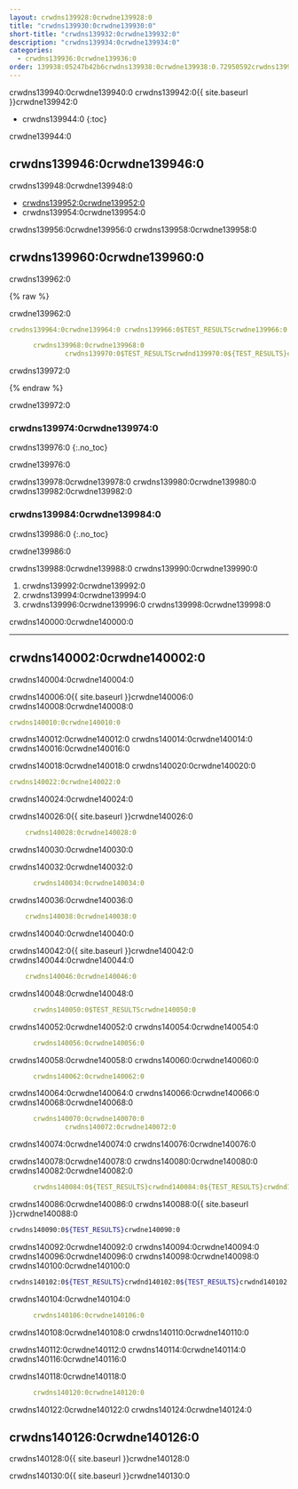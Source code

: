 ```yaml
---
layout: crwdns139928:0crwdne139928:0
title: "crwdns139930:0crwdne139930:0"
short-title: "crwdns139932:0crwdne139932:0"
description: "crwdns139934:0crwdne139934:0"
categories:
  - crwdns139936:0crwdne139936:0
order: 139938:05247b42b6crwdns139938:0crwdne139938:0.72950592crwdns139938:0crwdne139938:0
---
```

crwdns139940:0crwdne139940:0 crwdns139942:0{{ site.baseurl }}crwdne139942:0

- crwdns139944:0
{:toc}

crwdne139944:0

## crwdns139946:0crwdne139946:0

crwdns139948:0crwdne139948:0

- <a href="crwdns139950:0crwdne139950:0" target="_blank">crwdns139952:0crwdne139952:0</a>
- crwdns139954:0crwdne139954:0

crwdns139956:0crwdne139956:0 crwdns139958:0crwdne139958:0

## crwdns139960:0crwdne139960:0

crwdns139962:0

{% raw %}

crwdne139962:0

```yaml
crwdns139964:0crwdne139964:0 crwdns139966:0$TEST_RESULTScrwdne139966:0

      crwdns139968:0crwdne139968:0
              crwdns139970:0$TEST_RESULTScrwdnd139970:0${TEST_RESULTS}crwdnd139970:0${TEST_RESULTS}crwdnd139970:0${TEST_RESULTS}crwdne139970:0
```

crwdns139972:0

{% endraw %}

crwdne139972:0

### crwdns139974:0crwdne139974:0

crwdns139976:0
{:.no_toc}

crwdne139976:0

crwdns139978:0crwdne139978:0 crwdns139980:0crwdne139980:0 crwdns139982:0crwdne139982:0

### crwdns139984:0crwdne139984:0

crwdns139986:0
{:.no_toc}

crwdne139986:0

crwdns139988:0crwdne139988:0 crwdns139990:0crwdne139990:0

1. crwdns139992:0crwdne139992:0
2. crwdns139994:0crwdne139994:0
3. crwdns139996:0crwdne139996:0 crwdns139998:0crwdne139998:0

crwdns140000:0crwdne140000:0

* * *

## crwdns140002:0crwdne140002:0

crwdns140004:0crwdne140004:0

crwdns140006:0{{ site.baseurl }}crwdne140006:0 crwdns140008:0crwdne140008:0

```yaml
crwdns140010:0crwdne140010:0
```

crwdns140012:0crwdne140012:0 crwdns140014:0crwdne140014:0 crwdns140016:0crwdne140016:0

crwdns140018:0crwdne140018:0 crwdns140020:0crwdne140020:0

```yaml
crwdns140022:0crwdne140022:0
```

crwdns140024:0crwdne140024:0

crwdns140026:0{{ site.baseurl }}crwdne140026:0

```yaml
    crwdns140028:0crwdne140028:0
```

crwdns140030:0crwdne140030:0

crwdns140032:0crwdne140032:0

```yaml
      crwdns140034:0crwdne140034:0
```

crwdns140036:0crwdne140036:0

```yaml
    crwdns140038:0crwdne140038:0
```

crwdns140040:0crwdne140040:0

crwdns140042:0{{ site.baseurl }}crwdne140042:0 crwdns140044:0crwdne140044:0

```yaml
    crwdns140046:0crwdne140046:0
```

crwdns140048:0crwdne140048:0

```yaml
      crwdns140050:0$TEST_RESULTScrwdne140050:0
```

crwdns140052:0crwdne140052:0 crwdns140054:0crwdne140054:0

```yaml
      crwdns140056:0crwdne140056:0
```

crwdns140058:0crwdne140058:0 crwdns140060:0crwdne140060:0

```yaml
      crwdns140062:0crwdne140062:0
```

crwdns140064:0crwdne140064:0 crwdns140066:0crwdne140066:0 crwdns140068:0crwdne140068:0

```yaml
      crwdns140070:0crwdne140070:0
              crwdns140072:0crwdne140072:0
```

crwdns140074:0crwdne140074:0 crwdns140076:0crwdne140076:0

crwdns140078:0crwdne140078:0 crwdns140080:0crwdne140080:0 crwdns140082:0crwdne140082:0

```yaml
      crwdns140084:0${TEST_RESULTS}crwdnd140084:0${TEST_RESULTS}crwdnd140084:0${TEST_RESULTS}crwdne140084:0
```

crwdns140086:0crwdne140086:0 crwdns140088:0{{ site.baseurl }}crwdne140088:0

```bash
crwdns140090:0${TEST_RESULTS}crwdne140090:0
```

crwdns140092:0crwdne140092:0 crwdns140094:0crwdne140094:0 crwdns140096:0crwdne140096:0 crwdns140098:0crwdne140098:0 crwdns140100:0crwdne140100:0

```bash
crwdns140102:0${TEST_RESULTS}crwdnd140102:0${TEST_RESULTS}crwdnd140102:0${TEST_RESULTS}crwdne140102:0
```

crwdns140104:0crwdne140104:0

```yaml
      crwdns140106:0crwdne140106:0
```

crwdns140108:0crwdne140108:0 crwdns140110:0crwdne140110:0

crwdns140112:0crwdne140112:0 crwdns140114:0crwdne140114:0 crwdns140116:0crwdne140116:0

crwdns140118:0crwdne140118:0

```yaml
      crwdns140120:0crwdne140120:0
```

crwdns140122:0crwdne140122:0 crwdns140124:0crwdne140124:0

## crwdns140126:0crwdne140126:0

crwdns140128:0{{ site.baseurl }}crwdne140128:0

crwdns140130:0{{ site.baseurl }}crwdne140130:0
